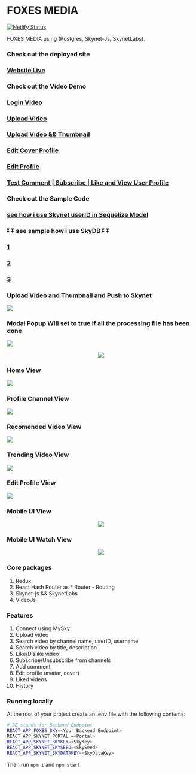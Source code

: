 # FOXES MEDIA 

[![Netlify Status](https://api.netlify.com/api/v1/badges/772e0672-f57b-4940-9f05-e432607e3879/deploy-status)](https://app.netlify.com/sites/festive-hopper-a48689/deploys)



FOXES MEDIA using  (Postgres, Skynet-Js, SkynetLabs). 



### Check out the deployed site


### [Website Live ](https://000eagktcalkfnmdp22i66lcs371mfqfngpmo743liq6jtths2052eg.siasky.net/)


### Check out the Video Demo


### [Login Video](https://siasky.net/AABQa2Pomn69UE9_h0D1M3UGA6jtDciQIW7NUu8MXUgr4Q)


### [Upload Video](https://siasky.net/_BGWW4sUn2R2Zs3reqyovRwVhX5giICwObPSb7SLYEO0Ig)


### [Upload Video && Thumbnail](https://siasky.net/AAAM7C_qs4ucDSW4SSH1u3mBLNYp2yXTGkj8kvfZVr2Wxw)



### [Edit Cover Profile](https://siasky.net/AABsw-zbVFa2n2Y1sXnKOwEfX0I2cUd9BY-T1PZUPx3vwg)



### [Edit Profile](https://siasky.net/AADyNFyIBe9_wWXy0Zg1euGMZtipLWQtF8K_LfDn-XwX1A)



### [Test Comment | Subscribe | Like and View User Profile](https://siasky.net/AAAcRcLfxaFzA5_hWhkc9NsBHW-nsncu6ryZaLMFC-aJWQ)



### Check out the Sample Code


### [see how i use Skynet userID in Sequelize Model](https://github.com/Agin-DropDisco/FOXES/blob/4bf0365d87b78c2ae318f6b062e18aaa0a81e58a/backend/src/controllers/auth.js#L26)

<p align="center">
  
### ⏬ ⏬ see sample how i use SkyDB ⏬ ⏬

### [1](https://github.com/Agin-DropDisco/FOXES/blob/3db26815bfd4a129c10373702cac7190c538644d/client/src/components/SkyConnect.js#L211)


### [2](https://github.com/Agin-DropDisco/FOXES/blob/3db26815bfd4a129c10373702cac7190c538644d/client/src/components/SkyReConnect.js#L181)


### [3](https://github.com/Agin-DropDisco/FOXES/blob/3db26815bfd4a129c10373702cac7190c538644d/client/src/components/EditProfileModal.js#L211)

</p>



### Upload Video and Thumbnail and Push to Skynet

<img src="./ss/create-thumbnail.png">



### Modal Popup Will set to true if all the processing file has been done

<img src="./ss/upload-andpush-toskynet.png">

<p align = "center">
<img src="./ss/loader.png">
</p>




### Home View 
<img src="./ss/home.png">




### Profile Channel View
<img src="./ss/profile-channel.png">





### Recomended Video View 

<img src="./ss/video-recomended.png">






### Trending Video View 

<img src="./ss/trending-video.png">





### Edit Profile View 

<img src="./ss/edit-profile.png">





### Mobile UI View
<p align="center">
<img src="./ss/mobile-ui.png">
</p>





### Mobile UI Watch View
<p align="center">
<img src="./ss/mobile-ui-watch.png">
</p>





### Core packages

1. Redux 
2. React Hash Router as * Router  - Routing
3. Skynet-js && SkynetLabs
4. VideoJs


### Features

1. Connect using MySky
2. Upload video
3. Search video by channel name, userID, username
4. Search video by title, description
5. Like/Dislike video
6. Subscribe/Unsubscribe from channels
7. Add comment
8. Edit profile (avatar, cover)
9. Liked videos
10. History


### Running locally

At the root of your project create an .env file with the following contents:

```bash
# BE stands for Backend Endpoint
REACT_APP_FOXES_SKY=<Your Backend Endpoint>
REACT_APP_SKYNET_PORTAL =<Portal>
REACT_APP_SKYNET_SKYKEY=<SkyKey>
REACT_APP_SKYNET_SKYSEED=<SkySeed>
REACT_APP_SKYNET_SKYDATAKEY=<SkyDataKey>
```

Then run <code>npm i</code> and <code>npm start</code> 


